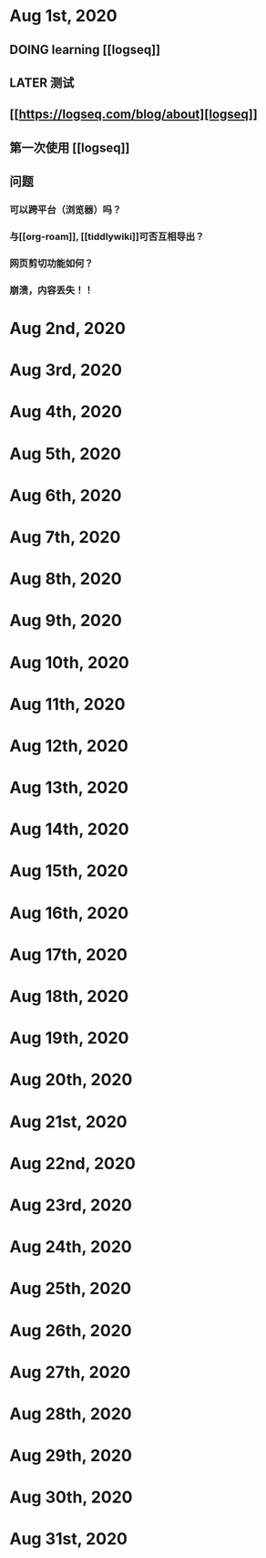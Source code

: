 # Aug 1st, 2020
## DOING learning [[logseq]]





## LATER 测试


## [[https://logseq.com/blog/about][logseq]]
## 
## 第一次使用 [[logseq]]
## 问题
### 可以跨平台（浏览器）吗？
### 与[[org-roam]], [[tiddlywiki]]可否互相导出？
### 网页剪切功能如何？
### 崩溃，内容丢失！！
# Aug 2nd, 2020
# Aug 3rd, 2020
# Aug 4th, 2020
# Aug 5th, 2020
# Aug 6th, 2020
# Aug 7th, 2020
# Aug 8th, 2020
# Aug 9th, 2020
# Aug 10th, 2020
# Aug 11th, 2020
# Aug 12th, 2020
# Aug 13th, 2020
# Aug 14th, 2020
# Aug 15th, 2020
# Aug 16th, 2020
# Aug 17th, 2020
# Aug 18th, 2020
# Aug 19th, 2020
# Aug 20th, 2020
# Aug 21st, 2020
# Aug 22nd, 2020
# Aug 23rd, 2020
# Aug 24th, 2020
# Aug 25th, 2020
# Aug 26th, 2020
# Aug 27th, 2020
# Aug 28th, 2020
# Aug 29th, 2020
# Aug 30th, 2020
# Aug 31st, 2020
